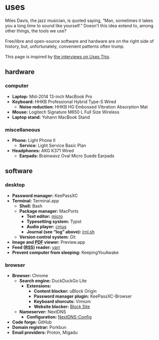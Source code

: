 # uses

<aside>Miles Davis, the jazz musician, is quoted saying, “Man, sometimes it takes you a long time to sound like yourself.” Doesn't this idea extend to, among other things, the tools we use?<br><br>Free/libre and open-source software and hardware are on the right side of history, but, unfortunately, convenient patterns often trump.<br><br>This page is inspired by <a href="https://usesthis.com">the interviews on Uses This</a>.</aside>

## hardware
### computer
- **Laptop:** Mid-2014 13-inch MacBook Pro
- **Keyboard:** HHKB Professional Hybrid Type-S Wired
  - **Noise reduction:** HHKB HG Embossed Vibration Absorption Mat
- **Mouse:** Logitech Signature M650 L Full Size Wireless
- **Laptop stand:** Yohann MacBook Stand

### miscellaneous
- **Phone:** Light Phone II
  - **Service:** Light Service Basic Plan
- **Headphones:** AKG K371 Wired
  - **Earpads:** Brainwavz Oval Micro Suede Earpads

## software
### desktop
- **Password manager:** KeePassXC
- **Terminal:** Terminal.app
  - **Shell:** Bash
  - **Package manager:** MacPorts
    - **Text editor:** [micro](https://micro-editor.github.io/)
    - **Typesetting system:** Typst
    - **Audio player:** [cmus](https://cmus.github.io/)
    - **Journal (see “log” above):** [jrnl.sh](https://jrnl.sh/)
  - **Version control system:** Git
- **Image and <abbr title="Portable Document Format">PDF</abbr> viewer:** Preview.app
- **Feed (<abbr title="Really Simple Syndication">RSS</abbr>) reader:** [yarr](https://github.com/nkanaev/yarr)
- **Prevent computer from sleeping:** KeepingYouAwake

### browser
- **Browser:** Chrome
  - **Search engine:** DuckDuckGo Lite
    - **Extensions:**
      - **Content blocker:** uBlock Origin
      - **Password manager plugin:** KeePassXC-Browser
      - **Keyboard shorcuts:** Vimium
      - **Website blocker:** [Block Site](https://github.com/penge/block-site)
  - **Nameserver:** NextDNS
      - **Configuration:** [NextDNS-Config](https://github.com/yokoffing/NextDNS-Config) 
- **Code forge:** GitHub
- **Domain registrar:** Porkbun
- **Email providers:** Proton, Migadu
